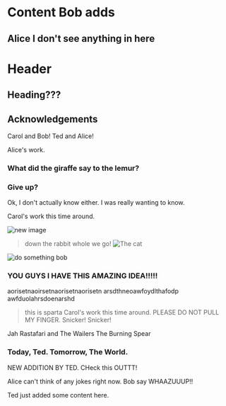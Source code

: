 
# Content Bob adds

## Alice I don't see anything in here

# Header

## Heading???

## Acknowledgements

Carol and Bob!
Ted and Alice!

Alice's work.

### What did the giraffe say to the lemur?

### Give up?

Ok, I don't actually know either. I was really wanting to know.

Carol's work this time around.

![new image](https://wompampsupport.azureedge.net/fetchimage?siteId=7575&v=2&jpgQuality=100&width=700&url=https%3A%2F%2Fi.kym-cdn.com%2Fentries%2Ficons%2Ffacebook%2F000%2F031%2F961%2Fthisis.jpg)

> down the rabbit whole we go!
![The cat](https://ohmy.disney.com/wp-content/uploads/2014/07/Cheshire-CAt-thinking.jpg)

![do something bob](https://i.redd.it/yzfusphh93x11.jpg)

### YOU GUYS I HAVE THIS AMAZING IDEA!!!!!

aorisetnaoirsetnaorisetnaorisetn
arsdthneoawfoydlthafodp
awfduolahrsdoenarshd


> this is sparta
Carol's work this time around.
PLEASE DO NOT PULL MY FINGER. Snicker! Snicker!

Jah Rastafari and The Wailers
The Burning Spear

### Today, Ted. Tomorrow, The World.



NEW ADDITION BY TED. CHeck this OUTTT!

Alice can't think of any jokes right now. 
Bob say  WHAAZUUUP!!

Ted just added some content here.